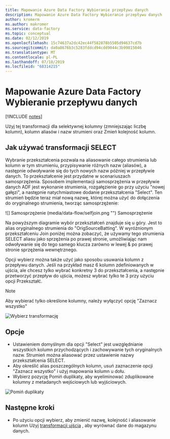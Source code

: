 ```yaml
---
title: Mapowanie Azure Data Factory Wybieranie przepływu danych
description: Mapowanie Azure Data Factory Wybieranie przepływu danych
author: kromerm
ms.author: makromer
ms.service: data-factory
ms.topic: conceptual
ms.date: 02/12/2019
ms.openlocfilehash: 15c74637a2dc42ec44f582878b5505d94637cd7b
ms.sourcegitcommit: da0a8676b3c5283fddcd94cdd9044c3b99815046
ms.translationtype: MT
ms.contentlocale: pl-PL
ms.lasthandoff: 07/18/2019
ms.locfileid: "68314215"
---
```

# <a name="azure-data-factory-mapping-data-flow-select-transformation"></a>Mapowanie Azure Data Factory Wybieranie przepływu danych
[!INCLUDE [notes](../../includes/data-factory-data-flow-preview.md)]

Użyj tej transformacji dla selektywnej kolumny (zmniejszając liczbę kolumn), kolumn aliasów i nazw strumieni oraz Zmień kolejność kolumn.

## <a name="how-to-use-select-transformation"></a>Jak używać transformacji SELECT
Wybranie przekształcenia pozwala na aliasowanie całego strumienia lub kolumn w tym strumieniu, przypisywanie różnych nazw (aliasów), a następnie odwoływanie się do tych nowych nazw później w przepływie danych. To przekształcenie jest przydatne w scenariuszach samosprzężenia. Sposobem implementacji samosprzężenia w przepływie danych ADF jest wykonanie strumienia, rozgałęzienie go przy użyciu "nowej gałęzi", a następnie natychmiastowe dodanie przekształcenia "Select". Ten strumień będzie teraz miał nową nazwę, której można użyć do dołączenia do oryginalnego strumienia, tworząc samosprzężenie:

![] Samosprzężenie (media/data-flow/selfjoin.png "") Samosprzężenie

Na powyższym diagramie wybór przekształceń znajduje się u góry. Jest to alias oryginalnego strumienia do "OrigSourceBatting". W wyróżnionym przekształceniu Join poniżej można zobaczyć, że używamy tego strumienia SELECT aliasu jako sprzężenia po prawej stronie, umożliwiając nam odwoływanie się do tego samego klucza zarówno w lewej & po prawej stronie sprzężenia wewnętrznego.

Opcji wybierz można także użyć jako sposobu usuwania kolumn z przepływu danych. Jeśli na przykład masz 6 kolumn zdefiniowanych w ujścia, ale chcesz tylko wybrać konkretny 3 do przekształcenia, a następnie przetworzyć przepływ do ujścia, możesz wybrać tylko te 3 przy użyciu opcji Przekształć.

> [!NOTE]
> Aby wybierać tylko określone kolumny, należy wyłączyć opcję "Zaznacz wszystko"

![Wybierz transformację](media/data-flow/select001.png "Wybierz alias")

## <a name="options"></a>Opcje
* Ustawieniem domyślnym dla opcji "Select" jest uwzględnianie wszystkich kolumn przychodzących i zachowywanie tych oryginalnych nazw. Strumień można aliasować przez ustawienie nazwy przekształcenia SELECT.
* Aby określić alias poszczególnych kolumn, usuń zaznaczenie opcji "Zaznacz wszystko" i użyj mapowania kolumn u dołu.
* Wybierz pozycję Pomiń duplikaty, aby wyeliminować zduplikowane kolumny z metadanych wejściowych lub wyjściowych.

![Pomiń duplikaty](media/data-flow/select-skip-dup.png "Pomiń duplikaty")

## <a name="next-steps"></a>Następne kroki
* Po użyciu opcji wybierz, aby zmienić nazwę, kolejność i aliasowanie kolumn Użyj [transformacji ujścia](data-flow-sink.md) , aby wyrównać dane do magazynu danych.
